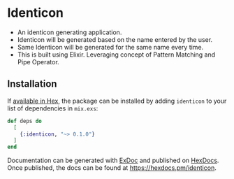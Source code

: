 # Identicon

-	An identicon generating application.
-	Identicon will be generated based on the name entered by the user.
-	Same Identicon will be generated for the same name every time.
-	This is built using Elixir. Leveraging concept of Pattern Matching and Pipe Operator.

## Installation

If [available in Hex](https://hex.pm/docs/publish), the package can be installed
by adding `identicon` to your list of dependencies in `mix.exs`:

```elixir
def deps do
  [
    {:identicon, "~> 0.1.0"}
  ]
end
```

Documentation can be generated with [ExDoc](https://github.com/elixir-lang/ex_doc)
and published on [HexDocs](https://hexdocs.pm). Once published, the docs can
be found at <https://hexdocs.pm/identicon>.

